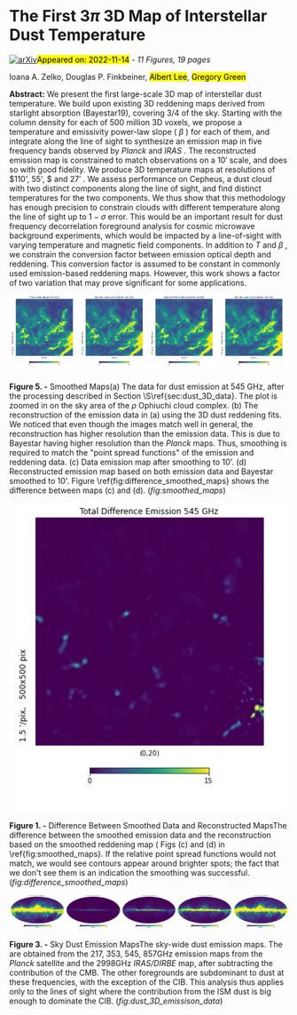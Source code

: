 <div class="macros" style="visibility:hidden;">
$\newcommand{\ensuremath}{}$
$\newcommand{\xspace}{}$
$\newcommand{\object}[1]{\texttt{#1}}$
$\newcommand{\farcs}{{.}''}$
$\newcommand{\farcm}{{.}'}$
$\newcommand{\arcsec}{''}$
$\newcommand{\arcmin}{'}$
$\newcommand{\ion}[2]{#1#2}$
$\newcommand{\textsc}[1]{\textrm{#1}}$
$\newcommand{\hl}[1]{\textrm{#1}}$
$\newcommand{\vdag}{(v)^\dagger}$
$\newcommand$
$\newcommand$</div>

<div class="macros" style="visibility:hidden;">
$\newcommand{\ensuremath}{}$
$\newcommand{\xspace}{}$
$\newcommand{\object}[1]{\texttt{#1}}$
$\newcommand{\farcs}{{.}''}$
$\newcommand{\farcm}{{.}'}$
$\newcommand{\arcsec}{''}$
$\newcommand{\arcmin}{'}$
$\newcommand{\ion}[2]{#1#2}$
$\newcommand{\textsc}[1]{\textrm{#1}}$
$\newcommand{\hl}[1]{\textrm{#1}}$
$\newcommand{\vdag}{(v)^\dagger}$
$\newcommand$
$\newcommand$</div>



<div id="title">

# The First 3$\pi$ 3D Map of Interstellar Dust Temperature

</div>
<div id="comments">

[![arXiv](https://img.shields.io/badge/arXiv-2211.07667-b31b1b.svg)](https://arxiv.org/abs/2211.07667)<mark>Appeared on: 2022-11-14</mark> - _11 Figures, 19 pages_

</div>
<div id="authors">

Ioana A. Zelko, Douglas P. Finkbeiner, <mark>Albert Lee</mark>, <mark>Gregory Green</mark>

</div>
<div id="abstract">

**Abstract:** We present the first large-scale 3D map of interstellar dust temperature. We build upon existing 3D reddening maps derived from starlight absorption (Bayestar19), covering 3/4 of the sky. Starting with the column density for each of 500 million 3D voxels, we propose a temperature and emissivity power-law slope ( $\beta$ ) for each of them, and integrate along the line of sight to synthesize an emission map in five frequency bands observed by *Planck* and *IRAS* .  The reconstructed emission map is constrained to match observations on a $10'$ scale, and does so with good fidelity. We produce 3D temperature maps at  resolutions of $110', 55', $ and $27'$ . We assess performance on Cepheus, a dust cloud with two distinct components along the line of sight, and find distinct temperatures for the two components. We thus show that this methodology has enough precision to constrain clouds with different temperature along the line of sight up to $1-\sigma$ error. This would be an important result for dust frequency decorrelation foreground analysis for cosmic microwave background experiments, which would be impacted by a line-of-sight with varying temperature and magnetic field components. In addition to $T$ and $\beta$ , we constrain the conversion factor between emission optical depth and reddening. This conversion factor is assumed to be constant in commonly used emission-based reddening maps. However, this work shows a factor of two variation that may prove significant for some applications.

</div>

<div id="div_fig1">

<img src="tmp_2211.07667/./figures/smoothing/planck_545.jpg" alt="Fig5.1" width="25%"/><img src="tmp_2211.07667/./figures/smoothing/total_zoom_in_reconstructed_emisssion_545.jpg" alt="Fig5.2" width="25%"/><img src="tmp_2211.07667/./figures/smoothing/planck_zoom_500_545_smooth_1024.jpg" alt="Fig5.3" width="25%"/><img src="tmp_2211.07667/./figures/smoothing/planck_zoom_500_545_smooth_total_reconstructed_emission_1024.jpg" alt="Fig5.4" width="25%"/>

**Figure 5. -** Smoothed Maps(a) The data for dust emission at 545 GHz, after the processing described in Section \S\ref{sec:dust_3D_data}. The plot is zoomed in on the sky area of the $\rho$ Ophiuchi cloud complex. (b) The reconstruction of the emission data in (a) using the 3D dust reddening fits. We noticed that even though the images match well in general, the reconstruction has higher resolution than the emission data. This is due to Bayestar having higher resolution than the *Planck* maps. Thus, smoothing is required to match the "point spread functions" of the emission and reddening data. (c) Data emission map after smoothing to 10'. (d) Reconstructed emission map based on both emission data and Bayestar smoothed to 10'. Figure \ref{fig:difference_smoothed_maps} shows the difference between maps (c) and (d). (*fig:smoothed_maps*)

</div>
<div id="div_fig2">

<img src="tmp_2211.07667/./figures/smoothing/planck_zoom_500_545_smooth_total_difference_emission_1024.jpg" alt="Fig1" width="100%"/>

**Figure 1. -** Difference Between Smoothed Data and Reconstructed MapsThe difference between the smoothed emission data and the reconstruction based on the smoothed reddening map ( Figs (c) and (d) in \ref{fig:smoothed_maps}. If the relative point spread functions would not match, we would see contours appear around brighter spots; the fact that we don't see them is an indication the smoothing was successful. (*fig:difference_smoothed_maps*)

</div>
<div id="div_fig3">

<img src="tmp_2211.07667/./figures/planck_2998.png" alt="Fig3.1" width="20%"/><img src="tmp_2211.07667/./figures/planck_217.png" alt="Fig3.2" width="20%"/><img src="tmp_2211.07667/./figures/planck_353.png" alt="Fig3.3" width="20%"/><img src="tmp_2211.07667/./figures/planck_545.png" alt="Fig3.4" width="20%"/><img src="tmp_2211.07667/./figures/planck_857.png" alt="Fig3.5" width="20%"/>

**Figure 3. -** Sky Dust Emission MapsThe sky-wide dust emission maps. The are obtained from the 217, 353, 545, 857GHz emission maps from the *Planck*  satellite  and the 2998GHz *IRAS/DIRBE* map, after subtracting the contribution of the CMB. The other foregrounds are subdominant to dust at these frequencies, with the exception of the CIB. This analysis thus applies only to the lines of sight where the contribution from the ISM dust is big enough to dominate the CIB. (*fig:dust_3D_emissison_data*)

</div>